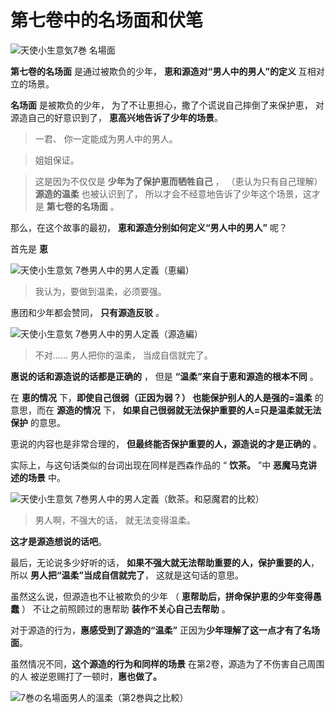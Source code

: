 # 第七卷中的名场面和伏笔

![天使小生意気7巻 名場面](https://xn--q9j984gbug42c4wieqsm2o.jp/wp/wp-content/uploads/2018/04/IMG_6134.jpg)

**第七卷的名场面** 是通过被欺负的少年，
**恵和源造对“男人中的男人”的定义** 互相对立的场景。

**名场面** 是被欺负的少年，
为了不让恵担心，撒了个谎说自己摔倒了来保护恵，
对源造自己的好意识到了，
**恵高兴地告诉了少年的场景**。

> 一君、
> 你一定能成为男人中的男人。

> 姐姐保证。

> 这是因为不仅仅是 **少年为了保护恵而牺牲自己** ，
> （恵认为只有自己理解） **源造的温柔** 也被认识到了，
> 所以才会不经意地告诉了少年这个场景，这才是 **第七卷的名场面** 。

那么，在这个故事的最初，
**恵和源造分别如何定义“男人中的男人”** 呢？

首先是 **恵**

![天使小生意気 7巻男人中的男人定義（恵編）](https://xn--q9j984gbug42c4wieqsm2o.jp/wp/wp-content/uploads/2018/04/IMG_6122.jpg)

> 我认为，要做到温柔，必须要强。

惠团和少年都会赞同，
**只有源造反驳** 。

![天使小生意気 7巻男人中的男人定義（源造編）](https://xn--q9j984gbug42c4wieqsm2o.jp/wp/wp-content/uploads/2018/04/IMG_6123.jpg)

> 不对……
> 男人把你的温柔，
> 当成自信就完了。

**惠说的话和源造说的话都是正确的** ，
但是 **“温柔”来自于恵和源造的根本不同** 。

在 **恵的情况** 下，**即使自己很弱（正因为弱？）
也能保护别人的人是强的=温柔** 的意思，而在 **源造的情况** 下，
**如果自己很弱就无法保护重要的人=只是温柔就无法保护** 的意思。

恵说的内容也是非常合理的，
**但最终能否保护重要的人，源造说的才是正确的** 。

实际上，与这句话类似的台词出现在同样是西森作品的
“ **饮茶。** ”中 **恶魔马克讲述的场景** 中。

![天使小生意気 7巻男人中的男人定義（飲茶。和惡魔君的比較）](https://xn--q9j984gbug42c4wieqsm2o.jp/wp/wp-content/uploads/2018/04/IMG_5814.jpg)

> 男人啊，不强大的话，
> 就无法变得温柔。

**这才是源造想说的话吧**。

最后，无论说多少好听的话，
**如果不强大就无法帮助重要的人，保护重要的人**，
所以 **男人把“温柔”当成自信就完了**，
这就是这句话的意思。

虽然这么说，但源造也不让被欺负的少年
（ **恵帮助后，拼命保护恵的少年变得愚蠢** ）
不让之前照顾过的惠帮助
**装作不关心自己去帮助** 。

对于源造的行为，**惠感受到了源造的“温柔”**
正因为**少年理解了这一点才有了名场面**。

虽然情况不同，**这个源造的行为和同样的场景**
在第2卷，源造为了不伤害自己周围的人
被逆恩赐打了一顿时，**惠也做了。**

![7巻の名場面男人的溫柔（第2巻與之比較）](https://xn--q9j984gbug42c4wieqsm2o.jp/wp/wp-content/uploads/2018/04/IMG_5847.jpg)
